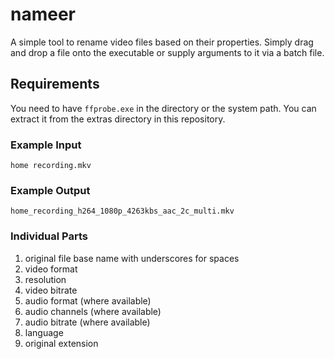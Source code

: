 # nameer
A simple tool to rename video files based on their properties. Simply drag and drop a file onto the executable or supply arguments to it via a batch file.

## Requirements
You need to have `ffprobe.exe` in the directory or the system path. You can extract it from the extras directory in this repository.

### Example Input
`home recording.mkv`

### Example Output
`home_recording_h264_1080p_4263kbs_aac_2c_multi.mkv`

### Individual Parts

1. original file base name with underscores for spaces
2. video format
3. resolution
4. video bitrate
5. audio format (where available)
6. audio channels (where available)
7. audio bitrate (where available)
8. language
9. original extension